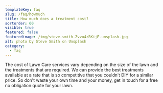 ```yaml
---
templateKey: faq
slug: /faq/howmuch
title: How much does a treatment cost?
sortorder: 60
visible: true
featured: false
featuredimage: /img/steve-smith-Zvvu4zRKijE-unsplash.jpg
alt: photo by Steve Smith on Unsplash
category:
  - faq
---
```



The cost of Lawn Care services vary depending on the size of the lawn and the treatments that are required. We can provide the best treatments available at a rate that is so competitive that you couldn't DIY for a similar price. So don't waste your own time and your money, get in touch for a free no obligation quote for your lawn.